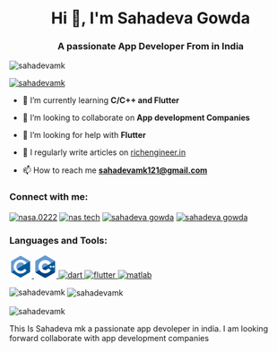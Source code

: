 <h1 align="center">Hi 👋, I'm Sahadeva Gowda</h1>
<h3 align="center">A passionate App Developer From in India</h3>

<p align="left"> <img src="https://komarev.com/ghpvc/?username=sahadevamk&label=Profile%20views&color=0e75b6&style=flat" alt="sahadevamk" /> </p>

<p align="left"> <a href="https://github.com/ryo-ma/github-profile-trophy"><img src="https://github-profile-trophy.vercel.app/?username=sahadevamk" alt="sahadevamk" /></a> </p>

- 🌱 I’m currently learning **C/C++ and Flutter**

- 👯 I’m looking to collaborate on **App development Companies**

- 🤝 I’m looking for help with **Flutter**

- 📝 I regularly write articles on [richengineer.in](richengineer.in)

- 📫 How to reach me **sahadevamk121@gmail.com**

<h3 align="left">Connect with me:</h3>
<p align="left">
<a href="https://instagram.com/nasa.0222" target="blank"><img align="center" src="https://raw.githubusercontent.com/rahuldkjain/github-profile-readme-generator/master/src/images/icons/Social/instagram.svg" alt="nasa.0222" height="30" width="40" /></a>
<a href="https://www.youtube.com/c/nas tech" target="blank"><img align="center" src="https://raw.githubusercontent.com/rahuldkjain/github-profile-readme-generator/master/src/images/icons/Social/youtube.svg" alt="nas tech" height="30" width="40" /></a>
  <a href="https://facebook.com/c/sahadeva gowda" target="blank"><img align="center" src="https://raw.githubusercontent.com/rahuldkjain/github-profile-readme-generator/master/src/images/icons/Social/facebook.svg" alt="sahadeva gowda" height="30" width="40" /></a>
  <a href="https://linkedin.com/c/Sahadeva MK" target="blank"><img align="center" src="https://raw.githubusercontent.com/rahuldkjain/github-profile-readme-generator/master/src/images/icons/Social/linkedin.svg" alt="sahadeva gowda" height="30" width="40" /></a>
  
</p>

<h3 align="left">Languages and Tools:</h3>
<p align="left"> <a href="https://www.cprogramming.com/" target="_blank" rel="noreferrer"> <img src="https://raw.githubusercontent.com/devicons/devicon/master/icons/c/c-original.svg" alt="c" width="40" height="40"/> </a> <a href="https://www.w3schools.com/cpp/" target="_blank" rel="noreferrer"> <img src="https://raw.githubusercontent.com/devicons/devicon/master/icons/cplusplus/cplusplus-original.svg" alt="cplusplus" width="40" height="40"/> </a> <a href="https://dart.dev" target="_blank" rel="noreferrer"> <img src="https://www.vectorlogo.zone/logos/dartlang/dartlang-icon.svg" alt="dart" width="40" height="40"/> </a> <a href="https://flutter.dev" target="_blank" rel="noreferrer"> <img src="https://www.vectorlogo.zone/logos/flutterio/flutterio-icon.svg" alt="flutter" width="40" height="40"/> </a> <a href="https://www.mathworks.com/" target="_blank" rel="noreferrer"> <img src="https://upload.wikimedia.org/wikipedia/commons/2/21/Matlab_Logo.png" alt="matlab" width="40" height="40"/> </a> </p>

<p><img align="left" src="https://github-readme-stats.vercel.app/api/top-langs?username=sahadevamk&show_icons=true&locale=en&layout=compact" alt="sahadevamk" /></p>

<p>&nbsp;<img align="center" src="https://github-readme-stats.vercel.app/api?username=sahadevamk&show_icons=true&locale=en" alt="sahadevamk" /></p>

<p><img align="center" src="https://github-readme-streak-stats.herokuapp.com/?user=sahadevamk&" alt="sahadevamk" /></p>
This Is Sahadeva mk a passionate app devoleper in india. I am looking forward collaborate with app development companies
